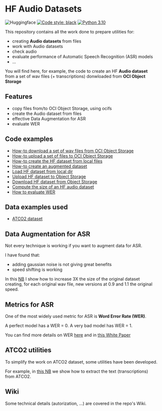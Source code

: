 # HF Audio Datasets
![Huggingface](https://huggingface.co/front/assets/huggingface_logo.svg)
[![Code style: black](https://img.shields.io/badge/code%20style-black-000000.svg)](https://github.com/psf/black)
[![Python 3.10](https://img.shields.io/badge/python-3.10-blue.svg)](https://www.python.org/downloads/release/python-3100/)

This repository contains all the work done to prepare utilities for: 
* creating **Audio datasets** from files
* work with Audio datasets
* check audio
* evaluate performance of Automatic Speech Recognition (ASR) models
* ...

You will find here, for example, the code to create an HF **Audio dataset** from a set of wav files (+ transcriptions) 
donwloaded from **OCI Object Storage**

## Features
* copy files from/to OCI Object Storage, using ocifs
* create the Audio dataset from files
* effective Data Augmentation for ASR
* evaluate WER

## Code examples
* [How-to download a set of wav files from OCI Object Storage](./download_from_oss.ipynb)
* [How-to upload a set of files to OCI Object Storage](./upload_to_oss.ipynb)
* [How-to create the HF dataset from local files](./prepare_dataset.ipynb)
* [How-to create an augmented dataset](./prepare_dataset_augmented.ipynb)
* [Load HF dataset from local dir](./test_load_from_local.ipynb)
* [Upload HF dataset to Object Storage](./upload_dataset_to_oss.ipynb)
* [Download HF dataset from Object Storage](./download_dataset_from_oss.ipynb)
* [Compute the size of an HF audio dataset](./compute_dataset_size_from_hf.ipynb)
* [How to evaluate WER](./evaluate_wer.ipynb)

## Data examples used
* [ATCO2 dataset](https://www.atco2.org/data)

## Data Augmentation for ASR
Not every technique is working if you want to augment data for ASR.

I have found that:
* adding gaussian noise is not giving great benefits
* speed shifting is working

In this [NB](./prepare_dataset_augmented.ipynb) I show how to increase 3X the size of the original dataset
creating, for each original wav file, new versions at 0.9 and 1.1 the original speed.

## Metrics for ASR
One of the most widely used metric for ASR is **Word Error Rate (WER)**.

A perfect model has a WER = 0.
A very bad model has WER = 1.

You can find more details on WER [here](https://huggingface.co/spaces/evaluate-metric/wer) 
and in [this White Paper](https://www.cs.cmu.edu/~roni/papers/eval-metrics-bntuw-9802.pdf)

## ATCO2 utilities
To simplify the work on ATCO2 dataset, some utilities have been developed.

For example, in [this NB](./extract_txt_from_atco2_xml.ipynb) we show how to extract the text (transcriptions) from ATCO2.

## Wiki
Some technical details (autorization, ...) are covered in the repo's Wiki.


